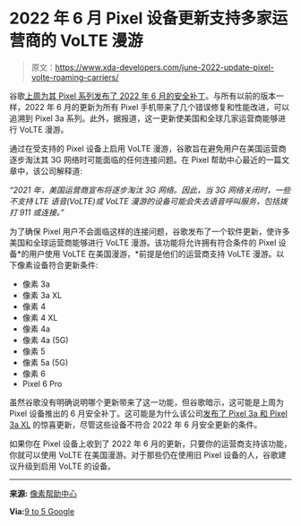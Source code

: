 # 2022 年 6 月 Pixel 设备更新支持多家运营商的 VoLTE 漫游

> 原文：<https://www.xda-developers.com/june-2022-update-pixel-volte-roaming-carriers/>

谷歌[上周为其 Pixel 系列发布了 2022 年 6 月的安全补丁](https://www.xda-developers.com/june-2022-android-security-update/)。与所有以前的版本一样，2022 年 6 月的更新为所有 Pixel 手机带来了几个错误修复和性能改进，可以追溯到 Pixel 3a 系列。此外，据报道，这一更新使美国和全球几家运营商能够进行 VoLTE 漫游。

通过在受支持的 Pixel 设备上启用 VoLTE 漫游，谷歌旨在避免用户在美国运营商逐步淘汰其 3G 网络时可能面临的任何连接问题。在 Pixel 帮助中心最近的一篇文章中，该公司解释道:

*“2021 年，美国运营商宣布将逐步淘汰 3G 网络。因此，当 3G 网络关闭时，一些不支持 LTE 语音(VoLTE)或 VoLTE 漫游的设备可能会失去语音呼叫服务，包括拨打 911 或连接。”*

为了确保 Pixel 用户不会面临这样的连接问题，谷歌发布了一个软件更新，使许多美国和全球运营商能够进行 VoLTE 漫游。该功能将允许拥有符合条件的 Pixel 设备*的用户使用 VoLTE 在美国漫游，*前提是他们的运营商支持 VoLTE 漫游。以下像素设备符合更新条件:

*   像素 3a
*   像素 3a XL
*   像素 4
*   像素 4 XL
*   像素 4a
*   像素 4a (5G)
*   像素 5
*   像素 5a (5G)
*   像素 6
*   Pixel 6 Pro

虽然谷歌没有明确说明哪个更新带来了这一功能，但谷歌暗示，这可能是上周为 Pixel 设备推出的 6 月安全补丁。这可能是为什么该公司[发布了 Pixel 3a 和 Pixel 3a XL](https://www.xda-developers.com/google-pixel-3a-june-2022-update/) 的惊喜更新，尽管这些设备不符合 2022 年 6 月安全更新的条件。

如果你在 Pixel 设备上收到了 2022 年 6 月的更新，只要你的运营商支持该功能，你就可以使用 VoLTE 在美国漫游。对于那些仍在使用旧 Pixel 设备的人，谷歌建议升级到启用 VoLTE 的设备。

* * *

**来源:** [像素帮助中心](https://support.google.com/pixelphone/answer/12240791?hl=en)

**Via:**[9 to 5 Google](https://9to5google.com/2022/06/17/google-pixel-volte-roaming-update/)
